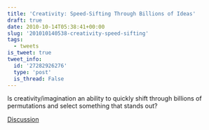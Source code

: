 ```yaml
---
title: 'Creativity: Speed-Sifting Through Billions of Ideas'
draft: true
date: 2010-10-14T05:38:41+00:00
slug: '201010140538-creativity-speed-sifting'
tags:
  - tweets
is_tweet: true
tweet_info:
  id: '27282926276'
  type: 'post'
  is_thread: False
---
```




Is creativity/imagination an ability to quickly shift through billions of permutations and select something that stands out?

[Discussion](https://x.com/sytelus/status/27282926276)
